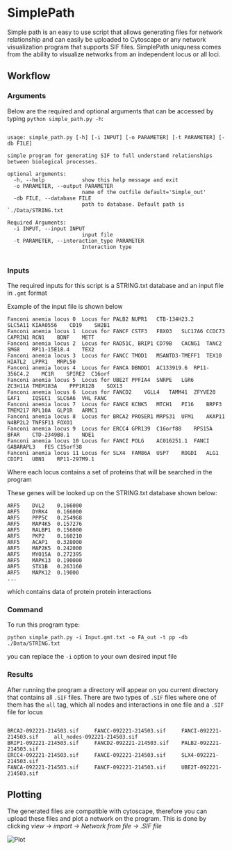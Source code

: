 # SimplePath

Simple path is an easy to use script that allows generating files for network relationship and can easily be uploaded to Cytoscape or any network visualization program that supports SIF files. SimplePath uniquness comes from the ability to visualize networks from an independent locus or all loci.

## Workflow

### Arguments

Below are the required and optional arguments that can be accessed by typing `python simple_path.py -h`:

```text 

usage: simple_path.py [-h] [-i INPUT] [-o PARAMETER] [-t PARAMETER] [-db FILE]

simple program for generating SIF to full understand relationships between biological processes.

optional arguments:
  -h, --help            show this help message and exit
  -o PARAMETER, --output PARAMETER
                        name of the outfile default='Simple_out'
  -db FILE, --database FILE
                        path to database. Default path is `./Data/STRING.txt

Required Arguments:
  -i INPUT, --input INPUT
                        input file
  -t PARAMETER, --interaction_type PARAMETER
                        Interaction type
                        
 ```
 
 ### Inputs

The required inputs for this script is a STRING.txt database and an input file in `.gmt` format

Example of the input file is shown below
 
 ```
Fanconi anemia locus 0	Locus for PALB2	NUPR1	CTB-134H23.2	SLC5A11	KIAA0556	CD19	SH2B1
Fanconi anemia locus 1	Locus for FANCF	CSTF3	FBXO3	SLC17A6	CCDC73	CAPRIN1	RCN1	BDNF	METT
Fanconi anemia locus 2	Locus for RAD51C, BRIP1	CD79B	CACNG1	TANC2	SMG8	RP11-15E18.4	TEX2
Fanconi anemia locus 3	Locus for FANCC	TMOD1	MSANTD3-TMEFF1	TEX10	HIATL2	LPPR1	MRPL50
Fanconi anemia locus 4	Locus for FANCA	DBNDD1	AC133919.6	RP11-356C4.2	MC1R	SPIRE2	C16orf
Fanconi anemia locus 5	Locus for UBE2T	PPFIA4	SNRPE	LGR6	ZC3H11A	TMEM183A	PPP1R12B	SOX13
Fanconi anemia locus 6	Locus for FANCD2	VGLL4	TAMM41	ZFYVE20	EAF1	IQSEC1	SLC6A6	VHL	FANC
Fanconi anemia locus 7	Locus for FANCE	KCNK5	MTCH1	PI16	BRPF3	TMEM217	RPL10A	GLP1R	ARMC1
Fanconi anemia locus 8	Locus for BRCA2	PROSER1	MRPS31	UFM1	AKAP11	N4BP2L2	TNFSF11	FOXO1
Fanconi anemia locus 9	Locus for ERCC4	GPR139	C16orf88	RPS15A	BFAR	CTD-2349B8.1	NDE1
Fanconi anemia locus 10	Locus for FANCI	POLG	AC016251.1	FANCI	GABARAPL3	FES	C15orf38
Fanconi anemia locus 11	Locus for SLX4	FAM86A	USP7	ROGDI	ALG1	CDIP1	UBN1	RP11-297M9.1
```

Where each locus contains a set of proteins that will be searched in the program 

These genes will be looked up on the STRING.txt database shown below:

```
ARF5	DVL2	0.166000
ARF5	DYRK4	0.166000
ARF5	PPP5C	0.254968
ARF5	MAP4K5	0.157276
ARF5	RALBP1	0.156000
ARF5	PKP2	0.160210
ARF5	ACAP1	0.328000
ARF5	MAP2K5	0.242000
ARF5	MYO15A	0.272395
ARF5	MAPK13	0.190000
ARF5	STX1B	0.263160
ARF5	MAPK12	0.19000
...
```

which contains data of protein protein interactions

### Command

To run this program type:

```
python simple_path.py -i Input.gmt.txt -o FA_out -t pp -db ./Data/STRING.txt
```

you can replace the `-i` option to your own desired input file

### Results

After running the program a directory will appear on you current directory that contains all `.SIF` files. There are two types of `.SIF` files where one of them has the `all` tag, which all nodes and interactions in one file and a `.SIF` file for locus 

```

BRCA2-092221-214503.sif     FANCC-092221-214503.sif     FANCI-092221-214503.sif     all_nodes-092221-214503.sif
BRIP1-092221-214503.sif     FANCD2-092221-214503.sif    PALB2-092221-214503.sif
ERCC4-092221-214503.sif     FANCE-092221-214503.sif     SLX4-092221-214503.sif
FANCA-092221-214503.sif     FANCF-092221-214503.sif     UBE2T-092221-214503.sif
```

## Plotting

The generated files are compatible with cytoscape, therefore you can upload these files and plot a network on the program. This is done by clicking *view → import → Network from file → .SIF file*

![Plot](https://user-images.githubusercontent.com/31600622/134613178-09d3c3e5-afb0-4e35-9bf5-ff300e9ab094.png)
